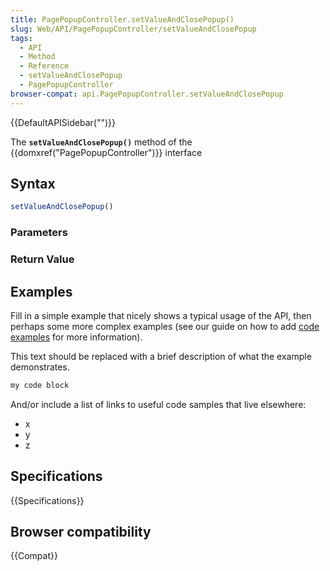 ```yaml
---
title: PagePopupController.setValueAndClosePopup()
slug: Web/API/PagePopupController/setValueAndClosePopup
tags:
  - API
  - Method
  - Reference
  - setValueAndClosePopup
  - PagePopupController
browser-compat: api.PagePopupController.setValueAndClosePopup
---
```

{{DefaultAPISidebar("")}}

The **`setValueAndClosePopup()`** method of the {{domxref("PagePopupController")}} interface 

## Syntax

```js
setValueAndClosePopup()
```

### Parameters



### Return Value



## Examples

Fill in a simple example that nicely shows a typical usage of the API, then perhaps some more complex examples (see our guide on how to add [code examples](/en-US/docs/MDN/Contribute/Structures/Code_examples) for more information).

This text should be replaced with a brief description of what the example demonstrates.

```js
my code block
```

And/or include a list of links to useful code samples that live elsewhere:

*   x
*   y
*   z

## Specifications

{{Specifications}}

## Browser compatibility

{{Compat}}


